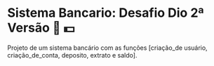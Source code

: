 # Sistema Bancario: Desafio Dio 2ª Versão :bank: :dollar:

Projeto de um sistema bancário com as funções [criação_de usuário, criação_de_conta, deposito, extrato e saldo].
